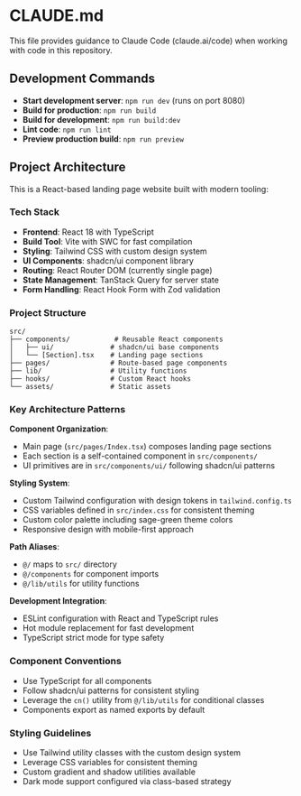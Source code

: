 # CLAUDE.md

This file provides guidance to Claude Code (claude.ai/code) when working with code in this repository.

## Development Commands

- **Start development server**: `npm run dev` (runs on port 8080)
- **Build for production**: `npm run build`
- **Build for development**: `npm run build:dev`
- **Lint code**: `npm run lint`
- **Preview production build**: `npm run preview`

## Project Architecture

This is a React-based landing page website built with modern tooling:

### Tech Stack
- **Frontend**: React 18 with TypeScript
- **Build Tool**: Vite with SWC for fast compilation
- **Styling**: Tailwind CSS with custom design system
- **UI Components**: shadcn/ui component library
- **Routing**: React Router DOM (currently single page)
- **State Management**: TanStack Query for server state
- **Form Handling**: React Hook Form with Zod validation

### Project Structure
```
src/
├── components/           # Reusable React components
│   ├── ui/              # shadcn/ui base components
│   └── [Section].tsx    # Landing page sections
├── pages/               # Route-based page components
├── lib/                 # Utility functions
├── hooks/               # Custom React hooks
└── assets/              # Static assets
```

### Key Architecture Patterns

**Component Organization**: 
- Main page (`src/pages/Index.tsx`) composes landing page sections
- Each section is a self-contained component in `src/components/`
- UI primitives are in `src/components/ui/` following shadcn/ui patterns

**Styling System**:
- Custom Tailwind configuration with design tokens in `tailwind.config.ts`
- CSS variables defined in `src/index.css` for consistent theming
- Custom color palette including sage-green theme colors
- Responsive design with mobile-first approach

**Path Aliases**:
- `@/` maps to `src/` directory
- `@/components` for component imports
- `@/lib/utils` for utility functions

**Development Integration**:
- ESLint configuration with React and TypeScript rules
- Hot module replacement for fast development
- TypeScript strict mode for type safety

### Component Conventions
- Use TypeScript for all components
- Follow shadcn/ui patterns for consistent styling
- Leverage the `cn()` utility from `@/lib/utils` for conditional classes
- Components export as named exports by default

### Styling Guidelines
- Use Tailwind utility classes with the custom design system
- Leverage CSS variables for consistent theming
- Custom gradient and shadow utilities available
- Dark mode support configured via class-based strategy